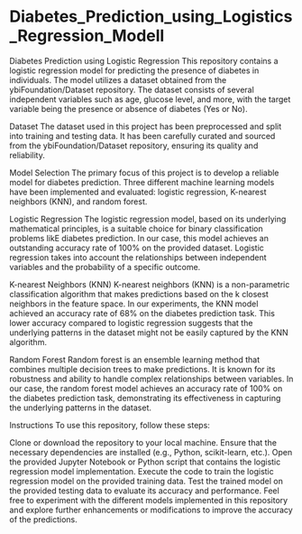 # Diabetes_Prediction_using_Logistics_Regression_Modell
Diabetes Prediction using Logistic Regression
This repository contains a logistic regression model for predicting the presence of diabetes in individuals. The model utilizes a dataset obtained from the ybiFoundation/Dataset repository. The dataset consists of several independent variables such as age, glucose level, and more, with the target variable being the presence or absence of diabetes (Yes or No).

Dataset
The dataset used in this project has been preprocessed and split into training and testing data. It has been carefully curated and sourced from the ybiFoundation/Dataset repository, ensuring its quality and reliability.

Model Selection
The primary focus of this project is to develop a reliable model for diabetes prediction. Three different machine learning models have been implemented and evaluated: logistic regression, K-nearest neighbors (KNN), and random forest.

Logistic Regression
The logistic regression model, based on its underlying mathematical principles, is a suitable choice for binary classification problems likE diabetes prediction. In our case, this model achieves an outstanding accuracy rate of 100% on the provided dataset. Logistic regression takes into account the relationships between independent variables and the probability of a specific outcome.

K-nearest Neighbors (KNN)
K-nearest neighbors (KNN) is a non-parametric classification algorithm that makes predictions based on the k closest neighbors in the feature space. In our experiments, the KNN model achieved an accuracy rate of 68% on the diabetes prediction task. This lower accuracy compared to logistic regression suggests that the underlying patterns in the dataset might not be easily captured by the KNN algorithm.

Random Forest
Random forest is an ensemble learning method that combines multiple decision trees to make predictions. It is known for its robustness and ability to handle complex relationships between variables. In our case, the random forest model achieves an accuracy rate of 100% on the diabetes prediction task, demonstrating its effectiveness in capturing the underlying patterns in the dataset.

Instructions
To use this repository, follow these steps:

Clone or download the repository to your local machine.
Ensure that the necessary dependencies are installed (e.g., Python, scikit-learn, etc.).
Open the provided Jupyter Notebook or Python script that contains the logistic regression model implementation.
Execute the code to train the logistic regression model on the provided training data.
Test the trained model on the provided testing data to evaluate its accuracy and performance.
Feel free to experiment with the different models implemented in this repository and explore further enhancements or modifications to improve the accuracy of the predictions.

